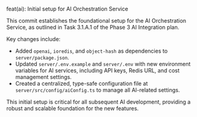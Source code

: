 feat(ai): Initial setup for AI Orchestration Service

This commit establishes the foundational setup for the AI Orchestration Service, as outlined in Task 3.1.A.1 of the Phase 3 AI Integration plan.

Key changes include:
- Added `openai`, `ioredis`, and `object-hash` as dependencies to `server/package.json`.
- Updated `server/.env.example` and `server/.env` with new environment variables for AI services, including API keys, Redis URL, and cost management settings.
- Created a centralized, type-safe configuration file at `server/src/config/aiConfig.ts` to manage all AI-related settings.

This initial setup is critical for all subsequent AI development, providing a robust and scalable foundation for the new features.
